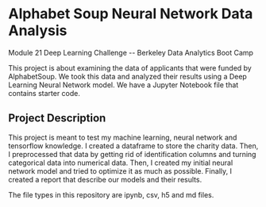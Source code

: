 # Alphabet Soup Neural Network Data Analysis
Module 21 Deep Learning Challenge -- Berkeley Data Analytics Boot Camp

This project is about examining the data of applicants that were funded by AlphabetSoup. We took this data and analyzed their results using a Deep Learning Neural Network model. We have a Jupyter Notebook file that contains starter code. 

## Project Description
This project is meant to test my machine learning, neural network and tensorflow knowledge. I created a dataframe to store the charity data. Then, I preprocessed that data by getting rid of identification columns and turning categorical data into numerical data. Then, I created my initial neural network model and tried to optimize it as much as possible. Finally, I created a report that describe our models and their results.

The file types in this repository are ipynb, csv, h5 and md files.

